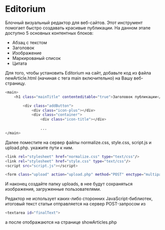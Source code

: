 # Editorium

Блочный визуальный редактор для веб-сайтов. Этот инструмент помогает быстро создавать красивые публикации. На данном этапе доступно 5 основных контентных блоков: 

  - Абзац с текстом 
  - Заголовок
  - Изображение
  - Маркированый список
  - Цитата

Для того, чтобы установить Editorium на сайт, добавьте код из файла newArticle.html (начиная с тега main включительно) на Вашу веб-страницу. 

```sh
<main>
    <h1 class="mainTitle" contenteditable="true">Заголовок публикации</h1>

		<div class="addButton">
			<div class="icon-plus"></div>
			<div class="container">
				<div class="icon-title"></div>
				
				...
</main>
```

Далее поместите на сервер файлы normalize.css,  style.css, script.js и upload.php. укажите пути к ним. 

```sh
<link rel="stylesheet" href="normalize.css" type="text/css"/>
<link rel="stylesheet" href="style.css" type="text/css"/>
<script src="script.js"></script>
```

```sh
<form class="upload" action="upload.php" method="POST" enctype="multipart/form-data">
```

И наконец создайте папку uploads, в нее будут сохраняться изображения, загруженные пользователями.

Редактор не использует каких-либо сторонних JavaScript-библиотек, итоговый текст статьи отправляется на сервер POST-запросом из 

```sh
<textarea id="finalText">
```

а после отображаются на странице showArticles.php

